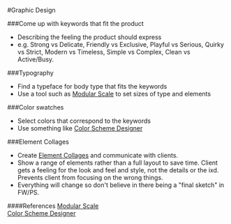 #Graphic Design

###Come up with keywords that fit the product
* Describing the feeling the product should express
* e.g. Strong vs Delicate, Friendly vs Exclusive, Playful vs Serious, Quirky vs Strict, Modern vs Timeless, Simple vs Complex, Clean vs Active/Busy. 

###Typography
* Find a typeface for body type that fits the keywords
* Use a tool such as [Modular Scale](modularscale.com) to set sizes of type and elements

###Color swatches
* Select colors that correspond to the keywords
* Use something like [Color Scheme Designer](http://colorschemedesigner.com/)

###Element Collages
* Create [Element Collages](http://danielmall.com/articles/rif-element-collages/) and communicate with clients.
* Show a range of elements rather than a full layout to save time. Client gets a feeling for the look and feel and style, not the details or the ixd. Prevents client from focusing on the wrong things.
* Everything will change so don't believe in there being a "final sketch" in FW/PS.

####References
[Modular Scale](modularscale.com)  
[Color Scheme Designer](http://colorschemedesigner.com/)
